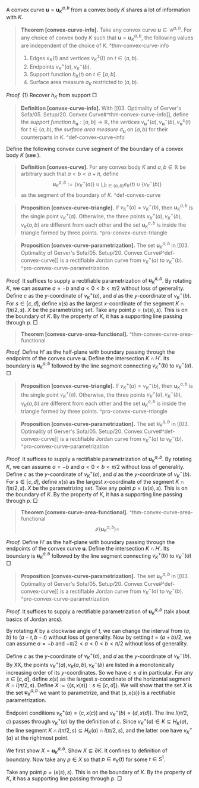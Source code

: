 A convex curve $\mathbf{u} = \mathbf{u}_K^{a, b}$ from a convex body $K$ shares a lot of information with $K$.

> __Theorem [convex-curve-info].__ Take any convex curve $\mathbf{u} \in \mathcal{U}^{a, b}$. For any choice of convex body $K$ such that $\mathbf{u} = \mathbf{u}_K^{a, b}$, the following values are independent of the choice of $K$. ^thm-convex-curve-info
> 
> 1. Edges $e_K(t)$ and vertices $v_K^{\pm}(t)$ on $t \in (a, b)$.
> 2. Endpoints $v_K^+(a), v_K^-(b)$.
> 3. Support function $h_K(t)$ on $t \in [a, b]$.
> 4. Surface area measure $\sigma_K$ restricted to $(a, b)$.

_Proof._ (1) Recover $h_K$ from support □

> __Definition [convex-curve-info].__ With [[03. Optimality of Gerver's Sofa/05. Setup/20. Convex Curve#^thm-convex-curve-info]], define the _support function_ $h_\mathbf{u} : [a, b] \to \mathbb{R}$, the _vertices_ $v_{\mathbf{u}}^+(a), v_{\mathbf{u}}^-(b), v_{\mathbf{u}}^{\pm}(t)$ for $t \in (a, b)$, the _surface area measure_ $\sigma_{\mathbf{u}}$ on $(a, b)$ for their counterparts in $K$. ^def-convex-curve-info


Define the following convex curve segment of the boundary of a convex body $K$ (see ).

> __Definition [convex-curve].__ For any convex body $K$ and $a, b \in \mathbb{R}$ be arbitrary such that $a < b < a + \pi$, define
$$
\mathbf{u}_K^{a, b} := \left\{ v_K^+(a) \right\} \cup \bigcup_{t \in (a, b)} e_K(t) \cup \left\{ v_K^-(b) \right\} 
$$
> as the segment of the boundary of $K$. ^def-convex-curve

> __Proposition [convex-curve-triangle].__ If $v_K^+(a) = v_K^-(b)$, then $\mathbf{u}_K^{a, b}$ is the single point $v_K^+(a)$. Otherwise, the three points $v_K^+(a), v_K^-(b), v_K(a, b)$ are different from each other and the set $\mathbf{u}_K^{a, b}$ is inside the triangle formed by three points. ^pro-convex-curve-triangle

> __Proposition [convex-curve-parametrization].__ The set $\mathbf{u}_K^{a, b}$ in [[03. Optimality of Gerver's Sofa/05. Setup/20. Convex Curve#^def-convex-curve]] is a rectifiable Jordan curve from $v_K^+(a)$ to $v_K^-(b)$. ^pro-convex-curve-parametrization

_Proof._ It suffices to supply a rectifiable parametrization of $\mathbf{u}_K^{a, b}$. By rotating $K$, we can assume $a = -b$ and $a < 0 < b < \pi/2$ without loss of generality. Define $c$ as the $y$-coordinate of $v_K^+(a)$, and $d$ as the $y$-coordinate of $v_K^-(b)$. For $s \in [c, d]$, define $x(s)$ as the largest $x$-coordinate of the segment $K \cap l(\pi/2, s)$. $X$ be the parametrizing set. Take any point $p = (x(s), s)$. This is on the boundary of $K$. By the property of $K$, it has a supporting line passing through $p$.  □

> __Theorem [convex-curve-area-functional].__ ^thm-convex-curve-area-functional

_Proof._ Define $H'$ as the half-plane with boundary passing through the endpoints of the convex curve $\mathbf{u}$. Define the intersection $K \cap H'$. Its boundary is $\mathbf{u}_K^{a, b}$ followed by the line segment connecting $v_K^+(b)$ to $v_K^-(a)$.  □


> __Proposition [convex-curve-triangle].__ If $v_K^+(a) = v_K^-(b)$, then $\mathbf{u}_K^{a, b}$ is the single point $v_K^+(a)$. Otherwise, the three points $v_K^+(a), v_K^-(b), v_K(a, b)$ are different from each other and the set $\mathbf{u}_K^{a, b}$ is inside the triangle formed by three points. ^pro-convex-curve-triangle

> __Proposition [convex-curve-parametrization].__ The set $\mathbf{u}_K^{a, b}$ in [[03. Optimality of Gerver's Sofa/05. Setup/20. Convex Curve#^def-convex-curve]] is a rectifiable Jordan curve from $v_K^+(a)$ to $v_K^-(b)$. ^pro-convex-curve-parametrization

_Proof._ It suffices to supply a rectifiable parametrization of $\mathbf{u}_K^{a, b}$. By rotating $K$, we can assume $a = -b$ and $a < 0 < b < \pi/2$ without loss of generality. Define $c$ as the $y$-coordinate of $v_K^+(a)$, and $d$ as the $y$-coordinate of $v_K^-(b)$. For $s \in [c, d]$, define $x(s)$ as the largest $x$-coordinate of the segment $K \cap l(\pi/2, s)$. $X$ be the parametrizing set. Take any point $p = (x(s), s)$. This is on the boundary of $K$. By the property of $K$, it has a supporting line passing through $p$.  □

> __Theorem [convex-curve-area-functional].__  ^thm-convex-curve-area-functional
$$
\mathcal{I}\left( \mathbf{u}_K^{a, b} \right) = 
$$

_Proof._ Define $H'$ as the half-plane with boundary passing through the endpoints of the convex curve $\mathbf{u}$. Define the intersection $K \cap H'$. Its boundary is $\mathbf{u}_K^{a, b}$ followed by the line segment connecting $v_K^+(b)$ to $v_K^-(a)$ □





> __Proposition [convex-curve-parametrization].__ The set $\mathbf{u}_K^{a, b}$ in [[03. Optimality of Gerver's Sofa/05. Setup/20. Convex Curve#^def-convex-curve]] is a rectifiable Jordan curve from $v_K^+(a)$ to $v_K^-(b)$. ^pro-convex-curve-parametrization

_Proof._ It suffices to supply a rectifiable parametrization of $\mathbf{u}_K^{a, b}$ (talk about basics of Jordan arcs).

By rotating $K$ by a clockwise angle of $t$, we can change the interval from $(a, b)$ to $(a - t, b - t)$ without loss of generality. Now by setting $t = (a+b)/2$, we can assume $a = -b$ and $-\pi/2 < a < 0 < b < \pi/2$ without loss of generality.

Define $c$ as the $y$-coordinate of $v_K^+(a)$, and $d$ as the $y$-coordinate of $v_K^-(b)$. By XX, the points $v_K^+(a), v_K(a, b), v_K^-(b)$ are listed in a monotonically increasing order of its $y$-coordinates. So we have $c \leq d$ in particular. For any $s \in [c, d]$, define $x(s)$ as the largest $x$-coordinate of the horizontal segment $K \cap l(\pi/2, s)$. Define $X := \left\{ (s, x(s)) : s \in [c, d] \right\}$. We will show that the set $X$ is the set $\mathbf{u}_K^{a, b}$ we want to parametrize, and that $(s, x(s))$ is a rectifiable parametrization.

Endpoint conditions $v_K^+(a) = (c, x(c))$ and $v_K^-(b) = (d, x(d))$. The line $l(\pi/2, c)$ passes through $v_K^+(a)$ by the definition of $c$. Since $v_K^+(a) \in K \subseteq H_K(a)$, the line segment $K \cap l(\pi/2, s) \subseteq H_K(a) \cap l(\pi/2, s)$, and the latter one have $v_K^+(a)$ at the rightmost point. 

We first show $X = \mathbf{u}_K^{a, b}$. Show $X \subseteq \partial K$. It confines to definition of boundary. Now take any $p \in X$ so that $p \in e_K(t)$ for some $t \in S^1$. 


Take any point $p = (x(s), s)$. This is on the boundary of $K$. By the property of $K$, it has a supporting line passing through $p$.  □